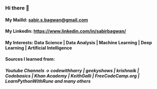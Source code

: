 ### Hi there 👋

#### My MailId: sabir.s.bagwan@gmail.com
#### My LinkedIn: https://www.linkedin.com/in/sabirbagwan/
#### My Interests: Data Science | Data Analysis | Machine Learning | Deep Learning | Artificial Intelligence 
#### Sources I learned from:
##### Youtube Channels -> codewithharry | geekyshows | krishnaik | Codebasics | Khan Academy | KeithGalli | FreeCodeCamp.org | LearnPythonWithRune and many others
<!--
**sabirbagwan/sabirbagwan** is a ✨ _special_ ✨ repository because its `README.md` (this file) appears on your GitHub profile.

Here are some ideas to get you started:

- 🔭 I’m currently working on ...

- 🌱 I’m currently learning ...
- 👯 I’m looking to collaborate on ...
- 🤔 I’m looking for help with ...
- 💬 Ask me about ...
- 📫 How to reach me: ...
- 😄 Pronouns: ...
- ⚡ Fun fact: ...
-->
